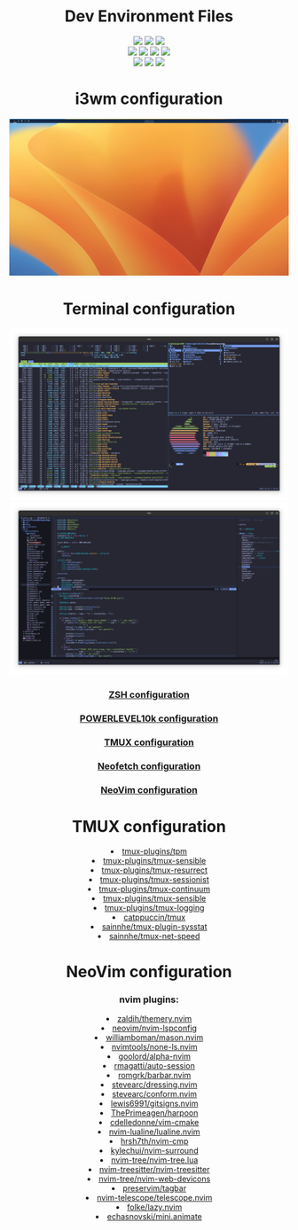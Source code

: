 <h1 align="center">Dev Environment Files</h1>

<div class=badges align="center">
	<img src="https://img.shields.io/github/last-commit/Nighty3098/DevDotfiles?style=for-the-badge&logo=github&color=7dc4e4&logoColor=D9E0EE&labelColor=0d1117"/>
	<img src="https://img.shields.io/github/stars/Nighty3098/DevDotfiles?style=for-the-badge&logo=apachespark&color=eed49f&logoColor=D9E0EE&labelColor=0d1117"/>
	<img src="https://img.shields.io/endpoint?url=https://waka.mehalter.com/api/compat/shields/v1/mehalter/interval:any/label:N1ght3098&style=for-the-badge&label=wakatime&logo=wakatime&color=dd85e1&logoColor=FFFFFF&labelColor=0d1117"/>
    <br>
	<a href="https://discord.gg/#9707" target="blank"><img src="https://img.shields.io/badge/Discord-7289DA?style=for-the-badge&logo=discord&logoColor=white"/></a>
	<a href="https://t.me/Night3098" target="blank"><img src="https://img.shields.io/badge/Telegram-2CA5E0?style=for-the-badge&logo=telegram&logoColor=white"/></a>
	<a href="mailto:night3098game@gmail.com" target="blank"><img src="https://img.shields.io/badge/Gmail-D14836?style=for-the-badge&logo=gmail&logoColor=white"/></a>
	<a href="https://www.reddit.com/user/Night3098" target="blank"><img src="https://img.shields.io/badge/Reddit-FF4500?style=for-the-badge&logo=reddit&logoColor=white"/></a>
    <br>
	<img src="https://img.shields.io/badge/NeoVim-%2357A143.svg?&style=for-the-badge&logo=vim&logoColor=white"/>
	<img src="https://img.shields.io/badge/Linux-FCC624?style=for-the-badge&logo=linux&logoColor=black"/>
    <img src="https://img.shields.io/badge/TMUX-121011?style=for-the-badge&logo=gnu-bash&logoColor=white" />
</div>

<div class="i3wm" align="center">
    <h1 align="center">i3wm configuration</h1>
    <img src="images/i3.png"
</div>

<div class="term_config" align="center">
	<h1 align="center">Terminal configuration</h1>
	<img src="https://github.com/Nighty3098/DevDotfiles/blob/main/images/kitty.png?raw=true" />
	<img src="https://github.com/Nighty3098/DevDotfiles/blob/main/images/nvim.png?raw=true" />
	<h3 align="center"><a href="https://github.com/Nighty3098/DevDotfiles/blob/main/.zshrc">ZSH configuration</a></h3>
	<h3 align="center"><a href="https://github.com/Nighty3098/DevDotfiles/blob/main/.p10k.zsh">POWERLEVEL10k configuration</a></h3>
	<h3 align="center"><a href="https://github.com/Nighty3098/DevDotfiles/blob/main/.tmux.conf">TMUX configuration</a></h3>
	<h3 align="center"><a href="https://github.com/Nighty3098/DevDotfiles/blob/main/.config/neofetch/config.conf">Neofetch configuration</a></h3>
	<h3 align="center"><a href="https://github.com/N1ght3098/DevDotfiles/tree/main/.config/nvim">NeoVim configuration</a></h3>
</div>

<div class="tmux_config" align="center">
    <h1 align="center">TMUX configuration</h1>
    <li><a href="https://github.com/tmux-plugins/tpm">tmux-plugins/tpm</a></li>
    <li><a href="https://github.com/tmux-plugins/tmux-sensible">tmux-plugins/tmux-sensible</a></li>
    <li><a href="https://github.com/tmux-plugins/tmux-resurrect">tmux-plugins/tmux-resurrect</a></li>
    <li><a href="https://github.com/tmux-plugins/tmux-sessionist">tmux-plugins/tmux-sessionist</a></li>
    <li><a href="https://github.com/tmux-plugins/tmux-continuum">tmux-plugins/tmux-continuum</a></li>
    <li><a href="https://github.com/tmux-plugins/tmux-sensible">tmux-plugins/tmux-sensible</a></li>
    <li><a href="https://github.com/tmux-plugins/tmux-logging">tmux-plugins/tmux-logging</a></li>
    <li><a href="https://github.com/catppuccin/tmux">catppuccin/tmux</a></li>
    <li><a href="https://github.com/sainnhe/tmux-plugin-sysstat">sainnhe/tmux-plugin-sysstat</a></li>
    <li><a href="https://github.com/sainnhe/tmux-net-speed">sainnhe/tmux-net-speed</a></li>
</div>

<div class="nvim_config" align="center">
	<h1 align="center">NeoVim configuration</h1>
	<h3 align="center">nvim plugins:</h3>
        <li><a href="https://github.com/zaldih/themery.nvim">zaldih/themery.nvim</a></li>
		<li><a href="https://github.com/neovim/nvim-lspconfig">neovim/nvim-lspconfig</a></li>
		<li><a href="https://github.com/williamboman/mason.nvim">williamboman/mason.nvim</a></li>
		<li><a href="https://github.com/nvimtools/none-ls.nvim">nvimtools/none-ls.nvim</a></li>
		<li><a href="https://github.com/goolord/alpha-nvim">goolord/alpha-nvim</a></li>
		<li><a href="https://github.com/rmagatti/auto-session">rmagatti/auto-session</a></li>
		<li><a href="https://github.com/romgrk/barbar.nvim">romgrk/barbar.nvim</a></li>
		<li><a href="https://github.com/stevearc/dressing.nvim">stevearc/dressing.nvim</a></li>
		<li><a href="https://github.com/stevearc/conform.nvim">stevearc/conform.nvim</a></li>
		<li><a href="https://github.com/lewis6991/gitsigns.nvim">lewis6991/gitsigns.nvim</a></li>
		<li><a href="https://github.com/ThePrimeagen/harpoon">ThePrimeagen/harpoon</a></li>
		<li><a href="https://github.com/cdelledonne/vim-cmake">cdelledonne/vim-cmake</a></li>
		<li><a href="https://github.com/nvim-lualine/lualine.nvim">nvim-lualine/lualine.nvim</a></li>
		<li><a href="https://github.com/hrsh7th/nvim-cmp">hrsh7th/nvim-cmp</a></li>
		<li><a href="https://github.com/kylechui/nvim-surround">kylechui/nvim-surround</a></li>
		<li><a href="https://github.com/nvim-tree/nvim-tree.lua">nvim-tree/nvim-tree.lua</a></li>
		<li><a href="https://github.com/nvim-treesitter/nvim-treesitter">nvim-treesitter/nvim-treesitter</a></li>
		<li><a href="https://github.com/nvim-tree/nvim-web-devicons">nvim-tree/nvim-web-devicons</a></li>
		<li><a href="https://github.com/preservim/tagbar">preservim/tagbar</a></li>
		<li><a href="https://github.com/nvim-telescope/telescope.nvim">nvim-telescope/telescope.nvim</a></li>
		<li><a href="https://github.com/folke/lazy.nvim">folke/lazy.nvim</a></li>
        <li><a href="https://github.com/echasnovski/mini.animate">echasnovski/mini.animate</a></li>
</div>
